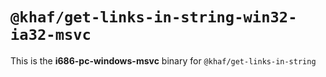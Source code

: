 # `@khaf/get-links-in-string-win32-ia32-msvc`

This is the **i686-pc-windows-msvc** binary for `@khaf/get-links-in-string`

